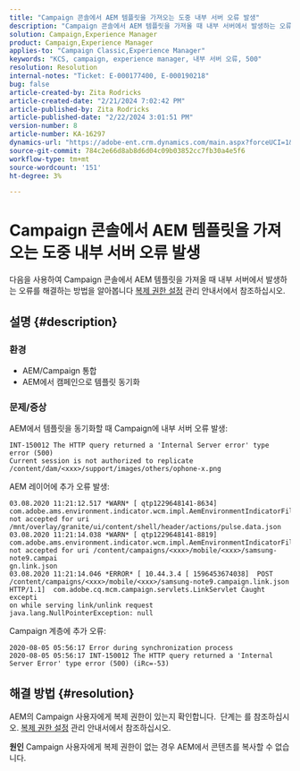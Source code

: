 ```yaml
---
title: "Campaign 콘솔에서 AEM 템플릿을 가져오는 도중 내부 서버 오류 발생"
description: "Campaign 콘솔에서 AEM 템플릿을 가져올 때 내부 서버에서 발생하는 오류를 해결하는 방법에 대해 알아봅니다."
solution: Campaign,Experience Manager
product: Campaign,Experience Manager
applies-to: "Campaign Classic,Experience Manager"
keywords: "KCS, campaign, experience manager, 내부 서버 오류, 500"
resolution: Resolution
internal-notes: "Ticket: E-000177400, E-000190218"
bug: false
article-created-by: Zita Rodricks
article-created-date: "2/21/2024 7:02:42 PM"
article-published-by: Zita Rodricks
article-published-date: "2/22/2024 3:01:51 PM"
version-number: 8
article-number: KA-16297
dynamics-url: "https://adobe-ent.crm.dynamics.com/main.aspx?forceUCI=1&pagetype=entityrecord&etn=knowledgearticle&id=ad394ac8-ebd0-ee11-9079-6045bd006268"
source-git-commit: 784c2e66d8ab8d6d04c09b03852cc7fb30a4e5f6
workflow-type: tm+mt
source-wordcount: '151'
ht-degree: 3%

---
```


# Campaign 콘솔에서 AEM 템플릿을 가져오는 도중 내부 서버 오류 발생


다음을 사용하여 Campaign 콘솔에서 AEM 템플릿을 가져올 때 내부 서버에서 발생하는 오류를 해결하는 방법을 알아봅니다 [복제 권한 설정](https://experienceleague.adobe.com/docs/experience-manager-65/administering/security/security.html?lang=en#setting-replication-privileges) 관리 안내서에서 참조하십시오.

## 설명 {#description}


### <b>환경</b>

- AEM/Campaign 통합
- AEM에서 캠페인으로 템플릿 동기화


### <b>문제/증상</b>

AEM에서 템플릿을 동기화할 때 Campaign에 내부 서버 오류 발생:


```
INT-150012 The HTTP query returned a 'Internal Server error' type error (500)
Current session is not authorized to replicate /content/dam/<xxx>/support/images/others/ophone-x.png
```


AEM 레이어에 추가 오류 발생:


```
03.08.2020 11:21:12.517 *WARN* [ qtp1229648141-8634]  com.adobe.ams.environment.indicator.wcm.impl.AemEnvironmentIndicatorFilter not accepted for uri /mnt/overlay/granite/ui/content/shell/header/actions/pulse.data.json
03.08.2020 11:21:14.038 *WARN* [ qtp1229648141-8819]  com.adobe.ams.environment.indicator.wcm.impl.AemEnvironmentIndicatorFilter not accepted for uri /content/campaigns/<xxx>/mobile/<xxx>/samsung-note9.campai
gn.link.json
03.08.2020 11:21:14.046 *ERROR* [ 10.44.3.4 [ 1596453674038]  POST /content/campaigns/<xxx>/mobile/<xxx>/samsung-note9.campaign.link.json HTTP/1.1]  com.adobe.cq.mcm.campaign.servlets.LinkServlet Caught excepti
on while serving link/unlink request
java.lang.NullPointerException: null
```


Campaign 계층에 추가 오류:


```
2020-08-05 05:56:17 Error during synchronization process
2020-08-05 05:56:17 INT-150012 The HTTP query returned a 'Internal Server Error' type error (500) (iRc=-53)
```





## 해결 방법 {#resolution}


AEM의 Campaign 사용자에게 복제 권한이 있는지 확인합니다.  단계는 를 참조하십시오. [복제 권한 설정](https://experienceleague.adobe.com/docs/experience-manager-65/administering/security/security.html?lang=en#setting-replication-privileges) 관리 안내서에서 참조하십시오.

<b>원인</b>
Campaign 사용자에게 복제 권한이 없는 경우 AEM에서 콘텐츠를 복사할 수 없습니다.


